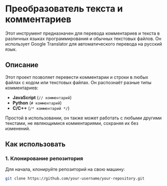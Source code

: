 # Преобразователь текста и комментариев

Этот инструмент предназначен для перевода комментариев и текста в различных языках программирования и обычных текстовых файлов. Он использует Google Translator для автоматического перевода на русский язык.

## Описание

Этот проект позволяет перевести комментарии и строки в любых файлах с кодом или текстовых файлах. Он распознаёт разные типы комментариев:

- **JavaScript** (`// комментарий`)
- **Python** (`# комментарий`)
- **C/C++** (`/* комментарий */`)

Простой в использовании, он также может работать с любыми другими текстами, не являющимися комментариями, сохраняя их без изменений.

## Как использовать

### 1. Клонирование репозитория

Для начала, клонируйте репозиторий на свою машину:

```bash
git clone https://github.com/your-username/your-repository.git
